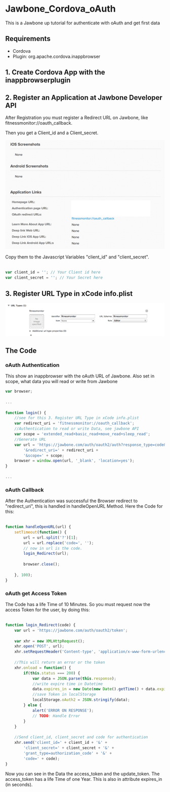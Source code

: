 Jawbone_Cordova_oAuth
=====================

This is a Jawbone up tutorial for authenticate with oAuth and get first data


## Requirements
- Cordova
- Plugin: org.apache.cordova.inappbrowser


## 1. Create Cordova App with the inappbrowserplugin
## 2. Register an Application at Jawbone Developer API

After Registration you must register a Redirect URL on Jawbone, like fitnessmonitor://oauth_callback.

Then you get a Client_id and a Client_secret.

![image](images/jawbone_register_returnuri.png)

Copy them to the Javascript Variables "client_id" and "client_secret".
```js

var client_id = ''; // Your Client id here
var client_secret = ''; // Your Secret here

```

## 3. Register URL Type in xCode info.plist
![image](images/jawbone_registerurl_xcode.png)

## The Code

### oAuth Authentication
This show an inappbrowser with the oAuth URL of Jawbone. Also set in scope, what data you will read or write from Jawbone

```js
var browser;

...

function login() {
    //see for this 3. Register URL Type in xCode info.plist
    var redirect_uri = 'fitnessmonitor://oauth_callback';
    //Authentication to read or write Data, see jawbone API
    var scope = 'extended_read+basic_read+move_read+sleep_read';
    //Generate URL
    var url = 'https://jawbone.com/auth/oauth2/auth?response_type=code&client_id=' + client_id +
        '&redirect_uri=' + redirect_uri +
        '&scope=' + scope;
    browser = window.open(url, '_blank', 'location=yes');
}

...

```

### oAuth Callback

After the Authentication was successful the Browser redirect to "redirect_uri", this is handled in handleOpenURL Method.
Here the Code for this:

```js

function handleOpenURL(url) {
    setTimeout(function() {
        url = url.split('?')[1];
        url = url.replace('code=', '');
        // now in url is the code. 
        login_Redirect(url);
        
        browser.close();

    }, 100);
}

```

### oAuth get Access Token

The Code has a life Time of 10 Minutes. So you must request now the access Token for the user, by doing this:

```js

function login_Redirect(code) {
    var url = 'https://jawbone.com/auth/oauth2/token';
    
    var xhr = new XMLHttpRequest();
    xhr.open('POST', url);
    xhr.setRequestHeader('Content-type', 'application/x-www-form-urlencoded');
    
    //This will return an error or the token
    xhr.onload = function() {
        if(this.status === 200) {
            var data = JSON.parse(this.response);
            //write expire time in Datetime
            data.expires_in = new Date(new Date().getTime() + data.expires_in*1000);
            //save Token in localStorage
            localStorage.oAuth2 = JSON.stringify(data);
        } else {
            alert('ERROR ON RESPONSE');
            // TODO: Handle Error
        }
    }
    
    //Send client_id, client_secret and code for authentication
    xhr.send('client_id=' + client_id + '&' +
        'client_secret=' + client_secret + '&' +
        'grant_type=authorization_code' + '&' +
        'code=' + code);
}

```

Now you can see in the Data the access_token and the update_token. The access_token has a life Time of one Year. This is also in attribute expires_in (in seconds).
